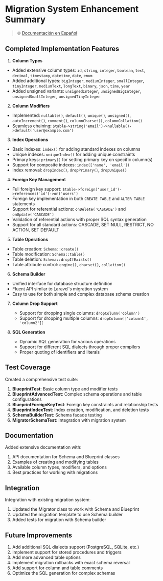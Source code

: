 # Migration System Enhancement Summary

> 🌐 [Documentación en Español](../es/migration-enhancement-summary.md)

## Completed Implementation Features

1. **Column Types**
- Added extensive column types: `id`, `string`, `integer`, `boolean`, `text`, `decimal`, `timestamp`, `datetime`, `date`, `enum`
- Added additional types: `bigInteger`, `mediumInteger`, `smallInteger`, `tinyInteger`, `mediumText`, `longText`, `binary`, `json`, `time`, `year`
- Added unsigned variants: `unsignedInteger`, `unsignedBigInteger`, `unsignedSmallInteger`, `unsignedTinyInteger`

2. **Column Modifiers**
- Implemented: `nullable()`, `default()`, `unique()`, `unsigned()`, `autoIncrement()`, `comment()`, `columnCharset()`, `columnCollation()`
- Seamless chaining: `$table->string('email')->nullable()->default('user@example.com')`

3. **Index Operations**
- Basic indexes: `index()` for adding standard indexes on columns
- Unique indexes: `uniqueIndex()` for adding unique constraints
- Primary keys: `primary()` for setting primary key on specific column(s)
- Support for composite indexes: `index(['name', 'email'])`
- Index removal: `dropIndex()`, `dropPrimary()`, `dropUnique()`

4. **Foreign Key Management**
- Full foreign key support: `$table->foreign('user_id')->references('id')->on('users')`
- Foreign key implementation in both `CREATE TABLE` and `ALTER TABLE` statements
- Support for referential actions: `onDelete('CASCADE')` and `onUpdate('CASCADE')`
- Validation of referential actions with proper SQL syntax generation
- Support for all standard actions: CASCADE, SET NULL, RESTRICT, NO ACTION, SET DEFAULT

5. **Table Operations**
- Table creation: `Schema::create()`
- Table modification: `Schema::table()`
- Table deletion: `Schema::dropIfExists()`
- Table attribute control: `engine()`, `charset()`, `collation()`

6. **Schema Builder**
- Unified interface for database structure definition
- Fluent API similar to Laravel's migration system
- Easy to use for both simple and complex database schema creation

7. **Column Drop Support**
   - Support for dropping single columns: `dropColumn('column')`
   - Support for dropping multiple columns: `dropColumn(['column1', 'column2'])`

8. **SQL Generation**
   - Dynamic SQL generation for various operations
   - Support for different SQL dialects through proper compilers
   - Proper quoting of identifiers and literals

## Test Coverage

Created a comprehensive test suite:

1. **BlueprintTest**: Basic column type and modifier tests
2. **BlueprintAdvancedTest**: Complex schema operations and table configurations
3. **BlueprintForeignKeyTest**: Foreign key constraints and relationship tests
4. **BlueprintIndexTest**: Index creation, modification, and deletion tests
5. **SchemaBuilderTest**: Schema facade testing
6. **MigratorSchemaTest**: Integration with migration system

## Documentation

Added extensive documentation with:

1. API documentation for Schema and Blueprint classes
2. Examples of creating and modifying tables
3. Available column types, modifiers, and options
4. Best practices for working with migrations

## Integration

Integration with existing migration system:
1. Updated the Migrator class to work with Schema and Blueprint
2. Updated the migration template to use Schema builder
3. Added tests for migration with Schema builder

## Future Improvements

1. Add additional SQL dialects support (PostgreSQL, SQLite, etc.)
2. Implement support for stored procedures and triggers
3. Add more advanced table options
4. Implement migration rollbacks with exact schema reversal
5. Add support for column and table comments
6. Optimize the SQL generation for complex schemas
